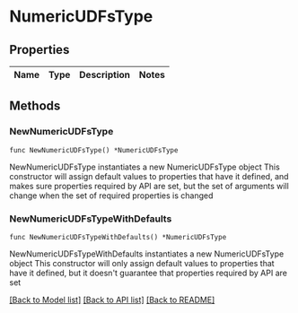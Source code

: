 # NumericUDFsType

## Properties

Name | Type | Description | Notes
------------ | ------------- | ------------- | -------------

## Methods

### NewNumericUDFsType

`func NewNumericUDFsType() *NumericUDFsType`

NewNumericUDFsType instantiates a new NumericUDFsType object
This constructor will assign default values to properties that have it defined,
and makes sure properties required by API are set, but the set of arguments
will change when the set of required properties is changed

### NewNumericUDFsTypeWithDefaults

`func NewNumericUDFsTypeWithDefaults() *NumericUDFsType`

NewNumericUDFsTypeWithDefaults instantiates a new NumericUDFsType object
This constructor will only assign default values to properties that have it defined,
but it doesn't guarantee that properties required by API are set


[[Back to Model list]](../README.md#documentation-for-models) [[Back to API list]](../README.md#documentation-for-api-endpoints) [[Back to README]](../README.md)


